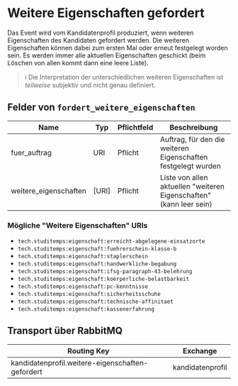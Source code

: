 # Weitere Eigenschaften gefordert

Das Event wird vom Kandidatenprofil produziert, wenn weiteren Eigenschaften des Kandidaten gefordert werden. Die weiteren Eigenschaften können dabei zum ersten Mal oder erneut festgelegt worden sein. Es werden immer alle aktuellen Eigenschaften geschickt (beim Löschen von allen kommt dann eine leere Liste).

> ℹ️ Die Interpretation der unterschiedlichen weiteren Eigenschaften ist _teilweise_ subjektiv und nicht genau definiert.

## Felder von `fordert_weitere_eigenschaften`

| Name                  | Typ   | Pflichtfeld | Beschreibung                                                        |
| --------------------- | ----- | ----------- | ------------------------------------------------------------------- |
| fuer_auftrag          | URI   | Pflicht     | Auftrag, für den die weiteren Eigenschaften festgelegt wurden       |
| weitere_eigenschaften | [URI] | Pflicht     | Liste von allen aktuellen "weiteren Eigenschaften" (kann leer sein) |

### Mögliche "Weitere Eigenschaften" URIs

-   `tech.studitemps:eigenschaft:erreicht-abgelegene-einsatzorte`
-   `tech.studitemps:eigenschaft:fuehrerschein-klasse-b`
-   `tech.studitemps:eigenschaft:staplerschein`
-   `tech.studitemps:eigenschaft:handwerkliche-begabung`
-   `tech.studitemps:eigenschaft:ifsg-paragraph-43-belehrung`
-   `tech.studitemps:eigenschaft:koerperliche-belastbarkeit`
-   `tech.studitemps:eigenschaft:pc-kenntnisse`
-   `tech.studitemps:eigenschaft:sicherheitsschuhe`
-   `tech.studitemps:eigenschaft:technische-affinitaet`
-   `tech.studitemps:eigenschaft:kassenerfahrung`

## Transport über RabbitMQ

| Routing Key                                      | Exchange         |
| ------------------------------------------------ | ---------------- |
| kandidatenprofil.weitere-eigenschaften-gefordert | kandidatenprofil |
